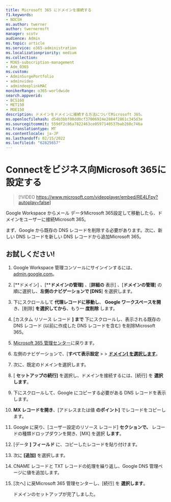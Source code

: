 ```yaml
---
title: Microsoft 365 にドメインを接続する
f1.keywords:
- NOCSH
ms.author: twerner
author: twernermsft
manager: scotv
audience: Admin
ms.topic: article
ms.service: o365-administration
ms.localizationpriority: medium
ms.collection:
- M365-subscription-management
- Adm_O365
ms.custom:
- AdminSurgePortfolio
- adminvideo
- admindeeplinkMAC
monikerRange: o365-worldwide
search.appverid:
- BCS160
- MET150
- MOE150
description: ドメインをドメインに接続する方法についてMicrosoft 365。
ms.openlocfilehash: d54b3bbf00dd0cf37006924e2884f2861c345d3e
ms.sourcegitcommit: 559df2c86a7822463ce0597140537bab260c746a
ms.translationtype: MT
ms.contentlocale: ja-JP
ms.lasthandoff: 02/15/2022
ms.locfileid: "62825657"
---
```

# <a name="connect-your-domain-to-microsoft-365-for-business"></a>Connectをビジネス向Microsoft 365に設定する

> [!VIDEO https://www.microsoft.com/videoplayer/embed/RE4LFpy?autoplay=false]

Google Workspace からメール データMicrosoft 365設定して移動したら、ドメインをユーザーに接続Microsoft 365。 

まず、Google から既存の DNS レコードを削除する必要があります。次に、新しい DNS レコードを新しい DNS レコードから追加Microsoft 365。

## <a name="try-it"></a>お試しください!

1. Google Workspace 管理コンソールにサインインするには、 [admin.google.com](https://admin.google.com)。
1. [**ドメイン] 、[****ドメインの管理]** 、[**詳細の** 表示] 、[**ドメインの管理**] の順に選択し、**左側のナビゲーションで [DNS**] を選択します。
1. 下にスクロールして **代理レコードに移動し**、 **Google ワークスペースを開** き、[削除] **を選択してから**、もう一 **度削除** します。
1. [カスタム リソース レコード **] まで** 下にスクロールし、表示される既存の DNS レコード (以前に作成した DNS レコードを含む) を削除Microsoft 365。
1. [Microsoft 365 管理センター](https://admin.microsoft.com)に戻ります。
1. 左側のナビゲーションで、[**すべて表示設定** >  > <a href="https://go.microsoft.com/fwlink/p/?linkid=834818" target="_blank">**ドメイン] を選択します**</a>。
1. 次に、既定のドメインを選択します。
1. [ **セットアップの続行]** を選択し、ドメインを接続するには、[続行] を  **選択します**。
1. 下にスクロールして、Google にコピーする必要がある DNS レコードを表示します。
1. **MX レコードを開き**、[アドレスまたは値 **のポイント]** でレコードをコピーします。
1. Google に戻り、[ユーザー設定のリソース レコード] **セクションで、** レコードの種類ドロップダウンを開き、[MX] を選択 **します**。
1. [データ **] フィールド** に、コピーしたレコードを貼り付けます。
1. 次に **[追加]** を選択します。
1. CNAME レコードと TXT レコードの処理を繰り返し、Google DNS 管理ページに値を追加します。
1. [次へ] に戻Microsoft 365 管理センターし、[続行] を **選択します**。

    ドメインのセットアップが完了しました。